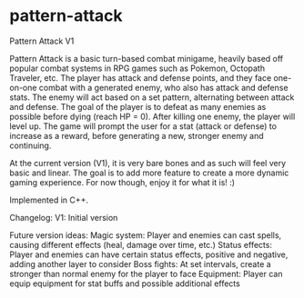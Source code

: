 # pattern-attack

Pattern Attack V1

Pattern Attack is a basic turn-based combat minigame, heavily based off popular combat systems in RPG games such as Pokemon, Octopath Traveler, etc.
The player has attack and defense points, and they face one-on-one combat with a generated enemy, who also has attack and defense stats.
The enemy will act based on a set pattern, alternating between attack and defense. The goal of the player is to defeat as many enemies as possible
before dying (reach HP = 0).
After killing one enemy, the player will level up. The game will prompt the user for a stat (attack or defense) to increase as a reward, before
generating a new, stronger enemy and continuing.

At the current version (V1), it is very bare bones and as such will feel very basic and linear. The goal is to add more feature to create
a more dynamic gaming experience. For now though, enjoy it for what it is! :)

Implemented in C++.

Changelog:
  V1: Initial version
  
Future version ideas:
  Magic system: Player and enemies can cast spells, causing different effects (heal, damage over time, etc.)
  Status effects: Player and enemies can have certain status effects, positive and negative, adding another layer to consider
  Boss fights: At set intervals, create a stronger than normal enemy for the player to face
  Equipment: Player can equip equipment for stat buffs and possible additional effects

